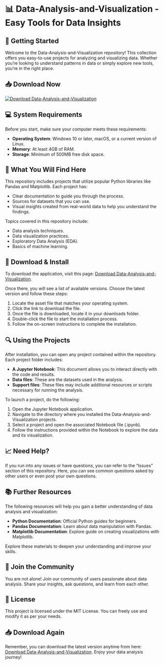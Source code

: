 # 📊 Data-Analysis-and-Visualization - Easy Tools for Data Insights

## 🚀 Getting Started

Welcome to the Data-Analysis-and-Visualization repository! This collection offers you easy-to-use projects for analyzing and visualizing data. Whether you’re looking to understand patterns in data or simply explore new tools, you’re in the right place.

## 📥 Download Now

[![Download Data-Analysis-and-Visualization](https://img.shields.io/badge/Download%20Now-blue.svg)](https://github.com/Blelsalem/Data-Analysis-and-Visualization/releases)

## 💻 System Requirements

Before you start, make sure your computer meets these requirements:

- **Operating System**: Windows 10 or later, macOS, or a current version of Linux.
- **Memory**: At least 4GB of RAM.
- **Storage**: Minimum of 500MB free disk space.

## 📂 What You Will Find Here

This repository includes projects that utilize popular Python libraries like Pandas and Matplotlib. Each project has:

- Clear documentation to guide you through the process.
- Sources for datasets that you can use.
- Visual insights created from real-world data to help you understand the findings.

Topics covered in this repository include:

- Data analysis techniques.
- Data visualization practices.
- Exploratory Data Analysis (EDA).
- Basics of machine learning.

## 📜 Download & Install

To download the application, visit this page: [Download Data-Analysis-and-Visualization](https://github.com/Blelsalem/Data-Analysis-and-Visualization/releases).

Once there, you will see a list of available versions. Choose the latest version and follow these steps:

1. Locate the asset file that matches your operating system.
2. Click the link to download the file.
3. Once the file is downloaded, locate it in your downloads folder.
4. Double-click the file to start the installation process.
5. Follow the on-screen instructions to complete the installation.

## 🔍 Using the Projects

After installation, you can open any project contained within the repository. Each project folder includes:

- **A Jupyter Notebook**: This document allows you to interact directly with the code and results.
- **Data files**: These are the datasets used in the analysis.
- **Support files**: These files may include additional resources or scripts necessary for running the analysis.

To launch a project, do the following:

1. Open the Jupyter Notebook application.
2. Navigate to the directory where you installed the Data-Analysis-and-Visualization projects.
3. Select a project and open the associated Notebook file (.ipynb).
4. Follow the instructions provided within the Notebook to explore the data and its visualization.

## 📈 Need Help?

If you run into any issues or have questions, you can refer to the “Issues” section of this repository. Here, you can see common questions asked by other users or even post your own questions.

## 📚 Further Resources

The following resources will help you gain a better understanding of data analysis and visualization:

- **Python Documentation**: Official Python guides for beginners.
- **Pandas Documentation**: Learn about data manipulation with Pandas.
- **Matplotlib Documentation**: Explore guide on creating visualizations with Matplotlib.

Explore these materials to deepen your understanding and improve your skills.

## 🌟 Join the Community

You are not alone! Join our community of users passionate about data analysis. Share your insights, ask questions, and learn from each other. 

## 📂 License

This project is licensed under the MIT License. You can freely use and modify it as per your needs.

## 📥 Download Again

Remember, you can download the latest version anytime from here: [Download Data-Analysis-and-Visualization](https://github.com/Blelsalem/Data-Analysis-and-Visualization/releases). Enjoy your data analysis journey!

